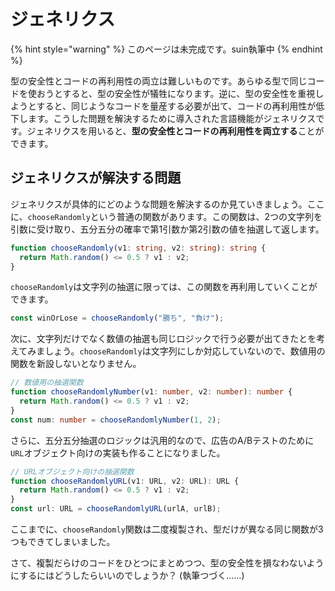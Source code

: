 # ジェネリクス

{% hint style="warning" %}
このページは未完成です。suin執筆中
{% endhint %}

型の安全性とコードの再利用性の両立は難しいものです。あらゆる型で同じコードを使おうとすると、型の安全性が犠牲になります。逆に、型の安全性を重視しようとすると、同じようなコードを量産する必要が出て、コードの再利用性が低下します。こうした問題を解決するために導入された言語機能がジェネリクスです。ジェネリクスを用いると、**型の安全性とコードの再利用性を両立する**ことができます。

## ジェネリクスが解決する問題

ジェネリクスが具体的にどのような問題を解決するのか見ていきましょう。ここに、`chooseRandomly`という普通の関数があります。この関数は、2つの文字列を引数に受け取り、五分五分の確率で第1引数か第2引数の値を抽選して返します。

```typescript
function chooseRandomly(v1: string, v2: string): string {
  return Math.random() <= 0.5 ? v1 : v2;
}
```

`chooseRandomly`は文字列の抽選に限っては、この関数を再利用していくことができます。

```typescript
const winOrLose = chooseRandomly("勝ち", "負け");
```

次に、文字列だけでなく数値の抽選も同じロジックで行う必要が出てきたとを考えてみましょう。`chooseRandomly`は文字列にしか対応していないので、数値用の関数を新設しないとなりません。

```typescript
// 数値用の抽選関数
function chooseRandomlyNumber(v1: number, v2: number): number {
  return Math.random() <= 0.5 ? v1 : v2;
}
const num: number = chooseRandomlyNumber(1, 2);
```

さらに、五分五分抽選のロジックは汎用的なので、広告のA/Bテストのために`URL`オブジェクト向けの実装も作ることになりました。

```typescript
// URLオブジェクト向けの抽選関数
function chooseRandomlyURL(v1: URL, v2: URL): URL {
  return Math.random() <= 0.5 ? v1 : v2;
}
const url: URL = chooseRandomlyURL(urlA, urlB);
```

ここまでに、`chooseRandomly`関数は二度複製され、型だけが異なる同じ関数が3つもできてしまいました。

さて、複製だらけのコードをひとつにまとめつつ、型の安全性を損なわないようにするにはどうしたらいいのでしょうか？ \(執筆つづく……\)



